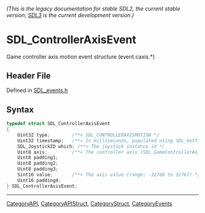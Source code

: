 ###### (This is the legacy documentation for stable SDL2, the current stable version; [SDL3](https://wiki.libsdl.org/SDL3/) is the current development version.)
# SDL_ControllerAxisEvent

Game controller axis motion event structure (event.caxis.*)

## Header File

Defined in [SDL_events.h](https://github.com/libsdl-org/SDL/blob/SDL2/include/SDL_events.h)

## Syntax

```c
typedef struct SDL_ControllerAxisEvent
{
    Uint32 type;        /**< SDL_CONTROLLERAXISMOTION */
    Uint32 timestamp;   /**< In milliseconds, populated using SDL_GetTicks() */
    SDL_JoystickID which; /**< The joystick instance id */
    Uint8 axis;         /**< The controller axis (SDL_GameControllerAxis) */
    Uint8 padding1;
    Uint8 padding2;
    Uint8 padding3;
    Sint16 value;       /**< The axis value (range: -32768 to 32767) */
    Uint16 padding4;
} SDL_ControllerAxisEvent;
```

----
[CategoryAPI](CategoryAPI), [CategoryAPIStruct](CategoryAPIStruct), [CategoryStruct](CategoryStruct), [CategoryEvents](CategoryEvents)



